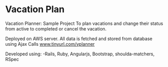 # Vacation Plan

Vacation Planner: Sample Project
To plan vacations and change their status from active to completed or cancel the vacation.


Deployed on AWS server. All data is fetched and stored from database using Ajax Calls
www.tinyurl.com/vplanner



Developed using:
-Rails, Ruby, Angularjs, Bootstrap, shoulda-matchers, RSpec
